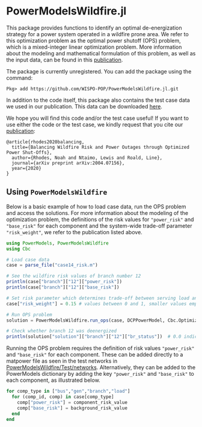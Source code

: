 # PowerModelsWildfire.jl

This package provides functions to identify an optimal de-energization strategy for a power system operated in a wildfire prone area.  We refer to this optimization problem as the optimal power shutoff (OPS) problem, which is a mixed-integer linear optimization problem. More information about the modeling and mathematical formulation of this problem, as well as the input data, can be found in this [publication](https://arxiv.org/abs/2004.07156).

The package is currently unregistered.  You can add the package using the command:
```
Pkg> add https://github.com/WISPO-POP/PowerModelsWildfire.jl.git
```

In addition to the code itself, this package also contains the test case data we used in our publication. This data can be downloaded [here](https://github.com/WISPO-POP/PowerModelsWildfire.jl/blob/master/test/networks/RTS_GMLC_risk.m).

We hope you will find this code and/or the test case useful! If you want to use either the code or the test case, we kindly request that you cite our [publication](https://arxiv.org/abs/2004.07156):

```
@article{rhodes2020balancing,
  title={Balancing Wildfire Risk and Power Outages through Optimized Power Shut-Offs},
  author={Rhodes, Noah and Ntaimo, Lewis and Roald, Line},
  journal={arXiv preprint arXiv:2004.07156},
  year={2020}
}
```


## Using `PowerModelsWildfire`
Below is a basic example of how to load case data, run the OPS problem and access the solutions. For more information about the modeling of the optimization problem, the definitions of the risk values for `"power_risk"` and `"base_risk"` for each component and the system-wide trade-off parameter `"risk_weight"`, we refer to the publication listed above.

```Julia
using PowerModels, PowerModelsWildfire
using Cbc

# Load case data
case = parse_file("case14_risk.m")

# See the wildfire risk values of branch number 12
println(case["branch"]["12"]["power_risk"])
println(case["branch"]["12"]["base_risk"])

# Set risk parameter which determines trade-off between serving load and mitigating wildfire risk
case["risk_weight"] = 0.15 # values between 0 and 1, smaller values emphasize load delivery

# Run OPS problem
solution = PowerModelsWildfire.run_ops(case, DCPPowerModel, Cbc.Optimizer);

# Check whether branch 12 was deenergized
println(solution["solution"]["branch"]["12"]["br_status"])  # 0.0 indicates off, 1.0 indicates on
```

Running the OPS problem requires the definition of risk values `"power_risk"` and `"base_risk"` for each component. These can be added directly to a matpower file as seen in the test networks in [PowerModelsWildfire/Test/networks](https://github.com/WISPO-POP/PowerModelsWildfire.jl/tree/master/test/networks). Alternatively, they can be added to the PowerModels dictionary by adding the key `"power_risk"` and `"base_risk"` to each component, as illustrated below.

```Julia
for comp_type in ["bus","gen","branch","load"]
  for (comp_id, comp) in case[comp_type]
    comp["power_risk"] = component_risk_value
    comp["base_risk"] = background_risk_value
  end
end
```
